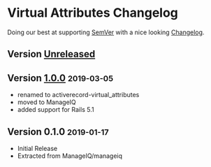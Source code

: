# Virtual Attributes Changelog

Doing our best at supporting [SemVer](http://semver.org/) with
a nice looking [Changelog](http://keepachangelog.com).

## Version [Unreleased]

## Version [1.0.0] <small>2019-03-05</small>

* renamed to activerecord-virtual_attributes
* moved to ManageIQ
* added support for Rails 5.1

## Version 0.1.0 <small>2019-01-17</small>

* Initial Release
* Extracted from ManageIQ/manageiq

[Unreleased]: https://github.com/ManageIQ/activerecord-virtual_attributes/compare/v1.0.0...HEAD
[1.0.0]: https://github.com/ManageIQ/activerecord-virtual_attributes/compare/v0.1.0...v1.0.0
